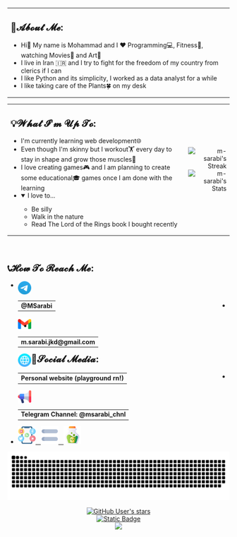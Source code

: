 <table>
<tr><td width="1920">
    
## 🤵𝓐𝓫𝓸𝓾𝓽 𝓜𝓮:

- Hi👋 My name is Mohammad and I ❤️ Programming💻, Fitness🏃, watching Movies🎥 and Art🎨
- I live in Iran 🇮🇷 and I try to fight for the freedom of my country from clerics if I can
- I like Python and its simplicity, I worked as a data analyst for a while
- I like taking care of the Plants🍀 on my desk

</td></tr>
</table>

<div align="center">
<table>
<tr>
<td>

## 💡𝓦𝓱𝓪𝓽 𝓘'𝓶 𝓤𝓹 𝓣𝓸:

- I'm currently learning web development🌐
- Even though I'm skinny but I workout🏋️ every day to stay in shape and grow those muscles💪
- I love creating games🎮 and I am planning to create some educational🎓 games once I am done with the learning
- <details open><summary>I love to...</summary>
    <ul>
    <li>Be silly</li>
    <li>Walk in the nature</li>
    <li>Read The Lord of the Rings book I bought recently</li>
    </ul>
</details>

</td>
<td>
<div align="right">


![m-sarabi's Streak](https://github-readme-streak-stats.herokuapp.com/?user=m-sarabi&theme=midnight-purple&hide_border=true&ring=AC07EE&fire=AC07EE&currStreakNum=D3D3D3&sideNums=D3D3D3&currStreakLabel=7A7ADB&sideLabels=7A7ADB&background=0,130F40,000000)<br>
![m-sarabi's Stats](https://github-readme-stats.vercel.app/api?username=m-sarabi&theme=midnight-purple&hide_border=true&show_icons=true&include_all_commits=true&count_private=true&rank_icon=percentile&line_height=20&title_color=7A7ADB&icon_color=AC07EE&text_color=D3D3D3&ring_color=AC07EE&bg_color=0,000000,130F40)<br>


</div>
</td>
</tr>
</table>
</div>
<br>
<footer>

## 📞𝓗𝓸𝔀 𝓣𝓸 𝓡𝓮𝓪𝓬𝓱 𝓜𝓮:

- [<img src="https://github.com/m-sarabi/m-sarabi/blob/main/Media/telegram.png" width="30" align="left"><table align="left"><tr><td><b>@MSarabi</b></td></tr></table>](https://t.me/MSarabi)

<hr>

- [<img src="https://github.com/m-sarabi/m-sarabi/blob/main/Media/gmail.png" width="30" align="left"><table align="left"><tr><td><b>m.sarabi.jkd@gmail.com</b></td></tr></table>](mailto:m.sarabi.jkd@gmail.com)

<hr>

- [<img src="https://github.com/m-sarabi/m-sarabi/blob/main/Media/web.png" width="30" align="left"><table align="left"><tr><td><b>Personal website (playground rn!)</b></td></tr></table>](https://m-sarabi.ir/)

<hr>

## 📱𝓢𝓸𝓬𝓲𝓪𝓵 𝓜𝓮𝓭𝓲𝓪:

- [<img src="https://github.com/m-sarabi/m-sarabi/blob/main/Media/loudspeaker2.png" width="30" align="left"><table align="left"><tr><td><b>Telegram Channel: @msarabi_chnl</b></td></tr></table>](https://t.me/msarabi_chnl)

<hr>

- [<img src="https://github.com/m-sarabi/m-sarabi/blob/main/Media/social-media2.png" width="40">&nbsp;&nbsp;&nbsp;<img src="https://github.com/m-sarabi/m-sarabi/blob/main/Media/equal2.png" width="40">&nbsp;&nbsp;&nbsp;<img src="https://github.com/m-sarabi/m-sarabi/blob/main/Media/poison.png" width="40">](https://www.youtube.com/watch?v=bCeWncuIfoc)

![snake gif](https://github.com/m-sarabi/m-sarabi/blob/output/github-contribution-grid-snake-dark.svg)
<div align="center">

<a href="https://github.com/m-sarabi"><img alt="GitHub User's stars" src="https://img.shields.io/github/stars/m-sarabi?style=plastic&logo=apachespark&logoColor=gold&labelColor=%23222222"></a><br>
<a href="https://t.me/MSarabi"><img alt="Static Badge" src="https://img.shields.io/badge/-MSarabi-blue?style=plastic&logo=telegram&labelColor=cyan"></a><br>
[![](https://visitcount.itsvg.in/api?id=m-sarabi&label=Profile%20Views&color=6&icon=5&pretty=true)](https://visitcount.itsvg.in)<br>


</div>
</footer>
